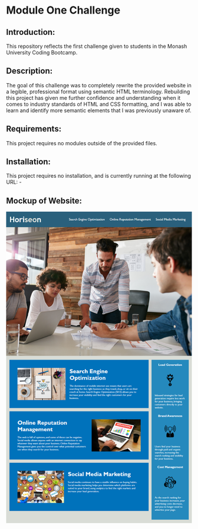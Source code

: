 # Module One Challenge

## Introduction:
This repository reflects the first challenge given to students in the Monash University Coding Bootcamp.

## Description:
The goal of this challenge was to completely rewrite the provided website in a legible, professional format using semantic HTML terminology. Rebuilding this project has given me further confidence and understanding when it comes to industry standards of HTML and CSS formatting, and I was able to learn and identify more semantic elements that I was previously unaware of.

## Requirements: 
This project requires no modules outside of the provided files.

## Installation:

This project requires no installation, and is currently running at the following URL:
    - 
    
## Mockup of Website:

![Mockup website!](./Assets/images/mock-up.png)

